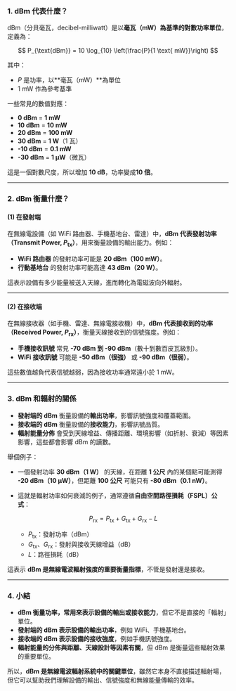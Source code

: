 
### **1. dBm 代表什麼？**
dBm（分貝毫瓦，decibel-milliwatt）是以**毫瓦（mW）為基準的對數功率單位**，定義為：

$$
P_{\text{dBm}} = 10 \log_{10} \left(\frac{P}{1 \text{ mW}}\right)
$$

其中：
- $P$ 是功率，以**毫瓦（mW）**為單位
- 1 mW 作為參考基準

一些常見的數值對應：
- **0 dBm** = **1 mW**
- **10 dBm** = **10 mW**
- **20 dBm** = **100 mW**
- **30 dBm** = **1 W**（1 瓦）
- **-10 dBm** = **0.1 mW**
- **-30 dBm** = **1 µW**（微瓦）

這是一個對數尺度，所以增加 **10 dB**，功率變成**10 倍**。

---

### **2. dBm 衡量什麼？**
#### **(1) 在發射端**
在無線電設備（如 WiFi 路由器、手機基地台、雷達）中，**dBm 代表發射功率（Transmit Power, $P_{\text{tx}}$）**，用來衡量設備的輸出能力。例如：
- **WiFi 路由器** 的發射功率可能是 **20 dBm（100 mW）**。
- **行動基地台** 的發射功率可能高達 **43 dBm（20 W）**。

這表示設備有多少能量被送入天線，進而轉化為電磁波向外輻射。

---

#### **(2) 在接收端**
在無線接收器（如手機、雷達、無線電接收機）中，**dBm 代表接收到的功率（Received Power, $P_{\text{rx}}$）**，衡量天線接收到的信號強度。例如：
- **手機接收訊號** 常見 **-70 dBm 到 -90 dBm**（數十到數百皮瓦級別）。
- **WiFi 接收訊號** 可能是 **-50 dBm（很強）** 或 **-90 dBm（很弱）**。

這些數值越負代表信號越弱，因為接收功率通常遠小於 1 mW。

---

### **3. dBm 和輻射的關係**
- **發射端的 dBm** 衡量設備的**輸出功率**，影響訊號強度和覆蓋範圍。
- **接收端的 dBm** 衡量設備的**接收能力**，影響訊號品質。
- **輻射能量分佈** 會受到天線增益、傳播距離、環境影響（如折射、衰減）等因素影響，這些都會影響 dBm 的讀數。

舉個例子：
- 一個發射功率 **30 dBm（1 W）** 的天線，在距離 **1 公尺** 內的某個點可能測得 **-20 dBm（10 µW）**，但距離 **100 公尺** 可能只有 **-80 dBm（0.1 nW）**。
- 這就是輻射功率如何衰減的例子，通常遵循**自由空間路徑損耗（FSPL）公式**：
  
  $$
  P_{\text{rx}} = P_{\text{tx}} + G_{\text{tx}} + G_{\text{rx}} - L
  $$

  - $P_{\text{tx}}$：發射功率（dBm）
  - $G_{\text{tx}}$、$G_{\text{rx}}$：發射與接收天線增益（dB）
  - $L$：路徑損耗（dB）

這表示 **dBm 是無線電波輻射強度的重要衡量指標**，不管是發射還是接收。

---

### **4. 小結**
- **dBm 衡量功率，常用來表示設備的輸出或接收能力**，但它不是直接的「輻射」單位。
- **發射端的 dBm 表示設備的輸出功率**，例如 WiFi、手機基地台。
- **接收端的 dBm 表示設備的接收強度**，例如手機訊號強度。
- **輻射能量的分佈與距離、天線設計等因素有關**，但 dBm 是衡量這些輻射效果的重要單位。

所以，**dBm 是無線電波輻射系統中的關鍵單位**，雖然它本身不直接描述輻射場，但它可以幫助我們理解設備的輸出、信號強度和無線能量傳輸的效率。

